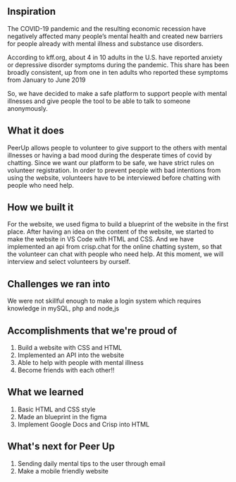 ## Inspiration
The COVID-19 pandemic and the resulting economic recession have negatively affected many people’s mental health and created new barriers for people already with mental illness and substance use disorders. 

According to kff.org, about 4 in 10 adults in the U.S. have reported anxiety or depressive disorder symptoms during the pandemic. This share has been broadly consistent, up from one in ten adults who reported these symptoms from January to June 2019

So, we have decided to make a safe platform to support people with mental illnesses and give people the tool to be able to talk to someone anonymously. 


## What it does
PeerUp allows people to volunteer to give support to the others with mental illnesses or having a bad mood during the desperate times of covid by chatting. Since we want our platform to be safe, we have strict rules on volunteer registration. In order to prevent people with bad intentions from using the website, volunteers have to be interviewed before chatting with people who need help. 

## How we built it
For the website, we used figma to build a blueprint of the website in the first place. After having an idea on the content of the website, we started to make the website in VS Code with HTML and CSS. And we have implemented an api from crisp.chat for the online chatting system, so that the volunteer can chat with people who need help. At this moment, we will interview and select volunteers by ourself.

## Challenges we ran into
We were not skillful enough to make a login system which requires knowledge in mySQL, php and node,js

## Accomplishments that we're proud of
1. Build a website with CSS and HTML
2. Implemented an API into the website
3. Able to help with people with mental illness 
4. Become friends with each other!!


## What we learned
1. Basic HTML and CSS style
2. Made an blueprint in the figma
3. Implement Google Docs and Crisp into HTML

## What's next for Peer Up 
1. Sending daily mental tips to the user through email
2. Make a mobile friendly website
